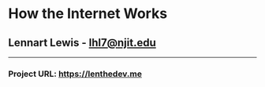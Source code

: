 # How the Internet Works 
## Lennart Lewis  - lhl7@njit.edu
---
### Project URL: https://lenthedev.me



